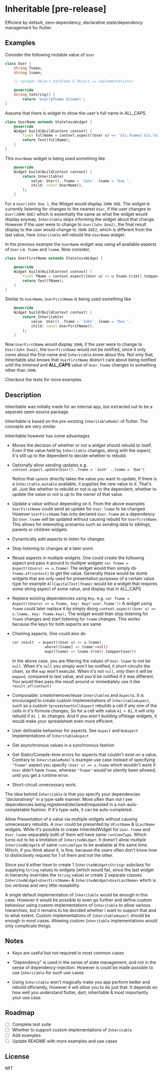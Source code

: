 # Inheritable [pre-release]

Efficient by default, zero-dependency, declarative state/dependency management for flutter.

## Examples

Consider the following mutable value of `User`

```dart
class User {
    String fname;
    String lname;

    // <proper Object.hashCode & Object.== implementations>

    @override
    String toString() {
        return 'User($fname $lname)';
}
```

Assume that there is widget to show the user's full name in ALL_CAPS.

```dart
class UserName extends StatelessWidget {
    @override
    Widget build(BuildContext context) {
        final fullName = context.aspect((User u) => '${u.fname} ${u.lname}'.trim().toUpperCase());
        return Text(fullName);
    }
}
```

This `UserName` widget is being used something like

```dart
    @override
    Widget build(BuildContext context) {
        return Inheritable(
            value: User()..fname = 'John'..lname = 'Doe ',
            child: const UserName(),
        );
    }

```

For a `User(John Doe )`, the Widget would display `JOHN DOE`. The widget is
currently listening for changes to the nearest `User`, if the user changes to
`User(JOHN DOE)` which is essentially the same as what the widget would display
anyway, `Inheritable` skips informing the widget about that change. However if
the user were to change to `User(John Doe2)`, the final result display to the
user would change to `JOHN DOE2`, which is different from the last value, here
`Inheritable` will rebuild the `UserName` widget.

In the previous example the `UserName` widget was using all available aspects of
`User` i.e. `fname` and `lname`. Now consider,

```dart
class UserFirstName extends StatelessWidget {

    @override
    Widget build(BuildContext context) {
        final fName = context.aspect((User u) => u.fname.trim().toUpperCase());
        return Text(fName);
    }
}
```

Similar to `UserName`, `UserFirstName` is being used something like

```dart
    @override
    Widget build(BuildContext context) {
        return Inheritable(
            value: User()..fname = 'John'..lname = 'Doe ',
            child: const UserFirstName(),
        );
    }
```

Now `UserFirstName` would display `JOHN`, if the user were to change to
`User(John Doe2)`, the `UserFirstName` would not be notified, since it only
_cares_ about the first name and `Inheritable` know about this. Not only that,
Inheritable also knows that `UserFirstName` doesn't care about being notified
until the _trimmed_ and **ALL_CAPS** value of `User.fname` changes to something other
than `JOHN`.

Checkout the tests for more examples.

## Description

Inheritable was initially made for an internal app, but extracted out to be a
separate open-source package.

Inheritable is based on the pre-existing `InheritableModel` of flutter. The
concepts are very similar.

Inheritable however has some advantages

- Moves the decision of whether or not a widget should rebuild to itself. Even
  if the value held by `Inheritable` changes, along with the aspect, it's
  still up to the dependent to decide whether to rebuild.

- Optionally allow sending updates e.g. `context.aspect.update(User()..fname = 'Josh' ..lname = 'Doe')`

  Notice that `update` directly takes the value you want to update, If there
  is a `Inheritable.mutable` available, it supplies the new value to it.
  That's all. Just like whether to rebuild or not is up to the dependent,
  whether to update the value or not is up to the owner of that value.

- Update a value without depending on it. From the above examples
  `UserFirstName` could send an update for `User.lname` to be changed. However
  `UserFirstName` has only declared `User.fname` as a dependency. So
  `User.lname` will be updated without causing rebuild for `UserFirstName`. This
  allows for interesting scenarios such as sending data to siblings, parents or
  children widgets

- Dynamically add aspects to listen for changes

- Stop listening to changes at a later point.

- Reuse aspects in multiple widgets. One could create the following aspect and
  pass it around to multiple widgets
  `var fname = Aspect((Useru) => u.fname)`
  The widget would then simply do `fname.of(context)` to get the value.
  Generally these would be dumb widgets that are only used for presentation
  purposes of a certain value type for example `AllCapitalText(fname)` would be
  a widget that requires some string aspect of some value, and display that in ALL_CAPS

- Replace existing dependencies using `Key`. e.g.
  `var fname = Aspect((Useru) => u.fname, key: Key('user.fname'))`
  A widget using `fname` could later replace it by simply doing
  `context.aspect((User u) => u.lname, key: fname.key);`
  The widget would then stop listening for `fname` changes and start listening for
  `lname` changes. This works because the keys for both aspects are same.

- Chaining aspects. One could also do

  ```dart
  var result  = Aspect((User u) => u.lname)
                .where((lname) => lname!=null)
                .map((lname) => lname.trim().toUpperCase())
  ```

  In the above case, you are filtering the values of `User.lname` to not be
  `null`. When it's `null` you simply won't be notified, it short-circuits the
  chain, so the `map` won't execute. When it's not `null`,
  only then it will be `mapped`, compared to last value, and you'd be notified
  if it was different.
  You would then pass the result around or immediately use it like `result.of(context)`

- Composable: create/remove/reuse `Inheritable`s and `Aspect`s. It is encouraged
  to create custom implementations of `InheritableAspect`, such as a custom
  `SpreadsheetCellAspect` rebuilds a cell if any one of the cells in it's
  formula changes, So for a cell with value `A1 + B1`, it will only rebuild if
  `A1 | B1` changes. And if you aren't building offstage widgets, it would make your
  spreadsheet even more efficient.

- User definable behaviour for aspects. See `Aspect` and `NoAspect`
  implementations of `InheritableAspect`

- Get asynchronous values in a synchronous fashion

- Get Static/Compile-time errors for aspects that couldn't exist on a value.
  Contrary to `InheritableModel`'s example use case instead of specifying
  `"fname"` aspect you specify `(User u) => u.fname` which wouldn't work if
  `User` didn't have `fname`, whereas `"fname"` would've silently been allowed, until
  you get a runtime error.

- Short-circuit unnecessary work.

The idea behind `Inheritable` is that you specify your dependencies _"declaratively_"
in a type-safe manner. More often than not I see dependencies being
registered/declared/requested in a non-auto-completable fashion. If it's
type-safe, it can be auto-completed.

Allow Presentation of a value via multiple widgets without causing unnecessary
rebuilds. A `User` could be presented by `UFistName` & `ULastName` widgets. While
it's possible to create InheritedWidget for `User.fname` and `User.lname`
separately both of them will have same `runtimeType`. Which turns out to be a
limitation of `InheritedWidget`. It doesn't allow multiple `InheritedWidget`s of
same `runtimeType` to be available at the same time. Which, if you think about it,
is fine, because the users often don't know how to distinctively request for 1
of them and not the other.

Since you'd either have to create 1
`InheritedWidget<String>` subclass for supplying `String` values to widgets (which
would fail, since the last widget in hierarchy overrides the `String` value) or create 2
separate classes `InheritedWidget<UserFirstName>` &
`InheritedWidget<UserLastName>` which is too verbose and very little reusability.

A single default implementation of `Inheritable` would be
enough in this case. However it would be possible to even go further and define
custom behaviour using custom implementations of `Inheritable` to allow various
hierarchies, but it remains to be decided whether I want to support that and to
what extent. Custom implementations of `InheritableAspect` should be enough in
most cases. Allowing custom `Inheritable` implementations would only complicate things.

## Notes

- Keys are useful but not required in most common cases

- "Dependency" is used in the sense of state management, and not in the sense of
  dependency-injection. However is could be made possible to use `Inheritable`
  for such use cases

- Using `Inheritable` won't magically make you app perform better and rebuild
  efficiently, However it will _allow_ you to do just that.
  It depends on how well you understand flutter, dart, inheritable & most importantly your use case.

## Roadmap

- [ ] Complete test suite
- [ ] Whether to support custom implementations of `Inheritable`
- [ ] Add examples
- [ ] Update README with more examples and use cases

## License

MIT
